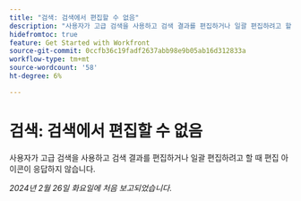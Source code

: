 ```yaml
---
title: "검색: 검색에서 편집할 수 없음"
description: "사용자가 고급 검색을 사용하고 검색 결과를 편집하거나 일괄 편집하려고 할 때 편집 아이콘이 응답하지 않습니다."
hidefromtoc: true
feature: Get Started with Workfront
source-git-commit: 0ccfb36c19fadf2637abb98e9b05ab16d312833a
workflow-type: tm+mt
source-wordcount: '58'
ht-degree: 6%

---
```



# 검색: 검색에서 편집할 수 없음

사용자가 고급 검색을 사용하고 검색 결과를 편집하거나 일괄 편집하려고 할 때 편집 아이콘이 응답하지 않습니다.

_2024년 2월 26일 화요일에 처음 보고되었습니다._

